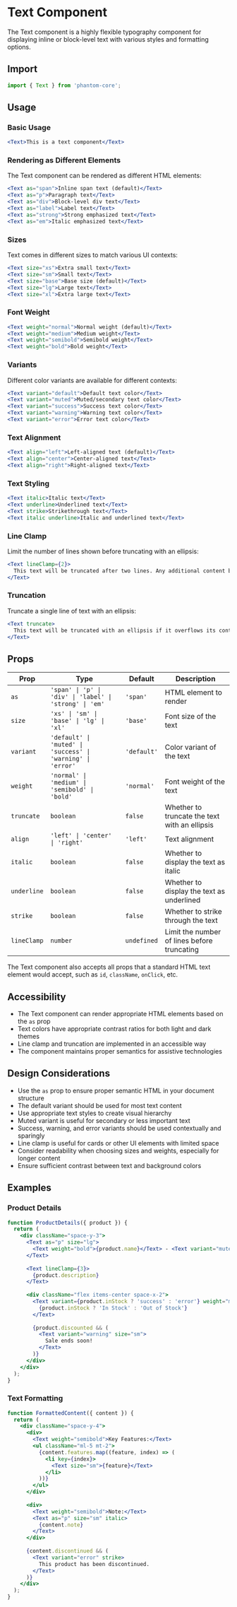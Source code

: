 # Text Component

The Text component is a highly flexible typography component for displaying inline or block-level text with various styles and formatting options.

## Import

```jsx
import { Text } from 'phantom-core';
```

## Usage

### Basic Usage

```jsx
<Text>This is a text component</Text>
```

### Rendering as Different Elements

The Text component can be rendered as different HTML elements:

```jsx
<Text as="span">Inline span text (default)</Text>
<Text as="p">Paragraph text</Text>
<Text as="div">Block-level div text</Text>
<Text as="label">Label text</Text>
<Text as="strong">Strong emphasized text</Text>
<Text as="em">Italic emphasized text</Text>
```

### Sizes

Text comes in different sizes to match various UI contexts:

```jsx
<Text size="xs">Extra small text</Text>
<Text size="sm">Small text</Text>
<Text size="base">Base size (default)</Text>
<Text size="lg">Large text</Text>
<Text size="xl">Extra large text</Text>
```

### Font Weight

```jsx
<Text weight="normal">Normal weight (default)</Text>
<Text weight="medium">Medium weight</Text>
<Text weight="semibold">Semibold weight</Text>
<Text weight="bold">Bold weight</Text>
```

### Variants

Different color variants are available for different contexts:

```jsx
<Text variant="default">Default text color</Text>
<Text variant="muted">Muted/secondary text color</Text>
<Text variant="success">Success text color</Text>
<Text variant="warning">Warning text color</Text>
<Text variant="error">Error text color</Text>
```

### Text Alignment

```jsx
<Text align="left">Left-aligned text (default)</Text>
<Text align="center">Center-aligned text</Text>
<Text align="right">Right-aligned text</Text>
```

### Text Styling

```jsx
<Text italic>Italic text</Text>
<Text underline>Underlined text</Text>
<Text strike>Strikethrough text</Text>
<Text italic underline>Italic and underlined text</Text>
```

### Line Clamp

Limit the number of lines shown before truncating with an ellipsis:

```jsx
<Text lineClamp={2}>
  This text will be truncated after two lines. Any additional content beyond the second line will not be displayed and an ellipsis will be shown to indicate that there is more content that is not visible.
</Text>
```

### Truncation

Truncate a single line of text with an ellipsis:

```jsx
<Text truncate>
  This text will be truncated with an ellipsis if it overflows its container
</Text>
```

## Props

| Prop | Type | Default | Description |
|------|------|---------|-------------|
| `as` | `'span' \| 'p' \| 'div' \| 'label' \| 'strong' \| 'em'` | `'span'` | HTML element to render |
| `size` | `'xs' \| 'sm' \| 'base' \| 'lg' \| 'xl'` | `'base'` | Font size of the text |
| `variant` | `'default' \| 'muted' \| 'success' \| 'warning' \| 'error'` | `'default'` | Color variant of the text |
| `weight` | `'normal' \| 'medium' \| 'semibold' \| 'bold'` | `'normal'` | Font weight of the text |
| `truncate` | `boolean` | `false` | Whether to truncate the text with an ellipsis |
| `align` | `'left' \| 'center' \| 'right'` | `'left'` | Text alignment |
| `italic` | `boolean` | `false` | Whether to display the text as italic |
| `underline` | `boolean` | `false` | Whether to display the text as underlined |
| `strike` | `boolean` | `false` | Whether to strike through the text |
| `lineClamp` | `number` | `undefined` | Limit the number of lines before truncating |

The Text component also accepts all props that a standard HTML text element would accept, such as `id`, `className`, `onClick`, etc.

## Accessibility

- The Text component can render appropriate HTML elements based on the `as` prop
- Text colors have appropriate contrast ratios for both light and dark themes
- Line clamp and truncation are implemented in an accessible way
- The component maintains proper semantics for assistive technologies

## Design Considerations

- Use the `as` prop to ensure proper semantic HTML in your document structure
- The default variant should be used for most text content
- Use appropriate text styles to create visual hierarchy
- Muted variant is useful for secondary or less important text
- Success, warning, and error variants should be used contextually and sparingly
- Line clamp is useful for cards or other UI elements with limited space
- Consider readability when choosing sizes and weights, especially for longer content
- Ensure sufficient contrast between text and background colors

## Examples

### Product Details

```jsx
function ProductDetails({ product }) {
  return (
    <div className="space-y-3">
      <Text as="p" size="lg">
        <Text weight="bold">{product.name}</Text> - <Text variant="muted">${product.price}</Text>
      </Text>
      
      <Text lineClamp={3}>
        {product.description}
      </Text>
      
      <div className="flex items-center space-x-2">
        <Text variant={product.inStock ? 'success' : 'error'} weight="medium">
          {product.inStock ? 'In Stock' : 'Out of Stock'}
        </Text>
        
        {product.discounted && (
          <Text variant="warning" size="sm">
            Sale ends soon!
          </Text>
        )}
      </div>
    </div>
  );
}
```

### Text Formatting

```jsx
function FormattedContent({ content }) {
  return (
    <div className="space-y-4">
      <div>
        <Text weight="semibold">Key Features:</Text>
        <ul className="ml-5 mt-2">
          {content.features.map((feature, index) => (
            <li key={index}>
              <Text size="sm">{feature}</Text>
            </li>
          ))}
        </ul>
      </div>
      
      <div>
        <Text weight="semibold">Note:</Text>
        <Text as="p" size="sm" italic>
          {content.note}
        </Text>
      </div>
      
      {content.discontinued && (
        <Text variant="error" strike>
          This product has been discontinued.
        </Text>
      )}
    </div>
  );
}
```

